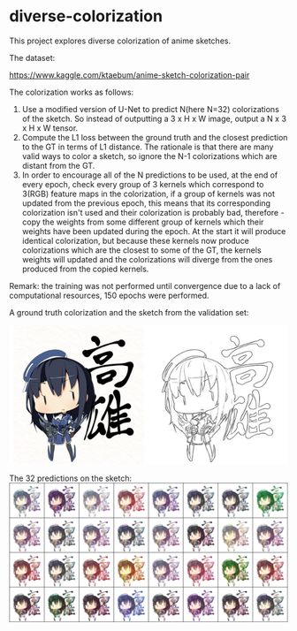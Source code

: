 # diverse-colorization
This project explores diverse colorization of anime sketches.

The dataset:

https://www.kaggle.com/ktaebum/anime-sketch-colorization-pair

The colorization works as follows:
1. Use a modified version of U-Net to predict N(here N=32) colorizations of the sketch. So instead of outputting a 3 x H x W image, output a N x 3 x H x W tensor.
2. Compute the L1 loss between the ground truth and the closest prediction to the GT in terms of L1 distance. The rationale is that there are many valid ways to color a sketch, so ignore the N-1 colorizations which are distant from the GT.
3. In order to encourage all of the N predictions to be used, at the end of every epoch, check every group of 3 kernels which correspond to 3(RGB) feature maps in the colorization, if a group of kernels was not updated from the previous epoch, this means that its corresponding colorization isn't used and their colorization is probably bad, therefore - copy the weights from some different group of kernels which their weights have been updated during the epoch. At the start it will produce identical colorization, but because these kernels now produce colorizations which are the closest to some of the GT, the kernels weights will updated and the colorizations will diverge from the ones produced from the copied kernels.

Remark: the training was not performed until convergence due to a lack of computational resources, 150 epochs were performed.

A ground truth colorization and the sketch from the validation set:

![alt text](/colorizations/sk1_1.png?raw=true)


The 32 predictions on the sketch:
![alt text](/colorizations/grid_32_1.png?raw=true)

